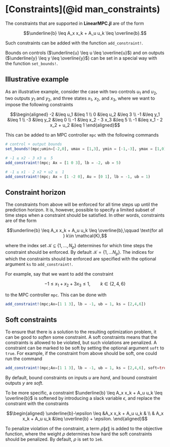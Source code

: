 # [Constraints](@id man_constraints)
The constraints that are supported in **LinearMPC.jl** are of the form 
```math
\underline{b} \leq A_x x_k + A_u u_k \leq \overline{b}.
```
Such constraints can be added with the function `add_constraint!`.

Bounds on controls ($\underline{u} \leq u \leq \overline{u}$) and on outputs ($\underline{y} \leq y \leq \overline{y}$) can be set in a special way with the function `set_bounds!`.


## Illustrative example
As an illustrative example, consider the case with two controls $u_1$ and $u_2$, two outputs $y_1$ and $y_2$, and three states $x_1$, $x_2$, and $x_3$, where we want to impose the following constraints
```math
\begin{aligned}
-2 &\leq u_1 &\leq 1  \\
0 &\leq u_2 &\leq 3 \\
-1 &\leq y_1 &\leq 1  \\
-3 &\leq y_2 &\leq 0 \\
-1 &\leq x_2 - 3 x_3 &\leq 5 \\
-1 &\leq x_1 - 2 x_2 + u_2 &\leq 1
\end{aligned}
```
This can be added to an MPC controller `mpc` with the following commands
```julia
# control + output bounds
set_bounds!(mpc;umin=[-2,0], umax = [1,3], ymin = [-1,-3], ymax = [1,0])

# -1 ≤ x2 - 3 x3 ≤  5 
add_constraint!(mpc; Ax = [1 0 3], lb = -2, ub = 5)

# -1 ≤ x1 - 2 x2 + u2 ≤  1
add_constraint!(mpc; Ax = [1 -2 0], Au = [0 1], lb = -1, ub = 1)
```

## Constraint horizon 
The constraints from above will be enforced for all time steps up until the prediction horizon. It is, however, possible to specify a limited subset of time steps when a constraint should be satisfied. In other words, constraints are of the form
```math
\underline{b} \leq A_x x_k + A_u u_k \leq \overline{b},\qquad  \text{for all } k\in \mathcal{K},
```
where the index set ${\mathcal{K}} \subseteq \{1,\dots,N_p\}$ determines for which time steps the constraint should be enforced. By default $\mathcal{K} = \{1,\dots N_p\}$. The indices for which the constraints should be enforced are specified with the optional argument `ks` to `add_constraint!`.  

For example, say that we want to add the constraint

```math
-1 \leq x_1 + x_2 + 3 x_3 \leq 1, \qquad k \in \{2,4,6\}
```

to the MPC controller `mpc`. This can be done with 
```julia
add_constraint!(mpc;Ax=[1 1 3], lb = -1, ub = 1, ks = [2,4,6])
```



## Soft constraints
To ensure that there is a solution to the resulting optimization problem, it can be good to _soften_ some constraint. A soft constraints means that the constraints is allowed to be violated, but such violations are penalized. A constraint can be marked to be soft by setting the optional argument `soft` to `true`. For example, if the constraint from above should be soft, one could run the command 
```julia
add_constraint!(mpc;Ax=[1 1 3], lb = -1, ub = 1, ks = [2,4,6], soft=true)
```
By default, bound constraints on inputs $u$ are _hard_, and bound constraint outputs $y$ are _soft_.

To be more specific, a constraint $\underline{b} \leq A_x x_k + A_u u_k \leq \overline{b}$ is softened by introducing a slack variable $\epsilon$, and replace the constraint with the constraints 
```math
\begin{aligned}
\underline{b}-\epsilon \leq &A_x x_k + A_u u_k & \\
& A_x x_k + A_u u_k &\leq \overline{b} + \epsilon.
\end{aligned}
```
To penalize violation of the constraint, a term $\rho \|\epsilon\|$ is added to the objective function, where the weight $\rho$ determines how hard the soft constraints should be penalized. By default, $\rho$ is set to `1e6`. 
